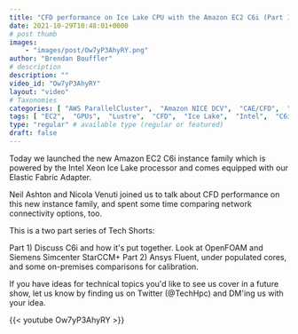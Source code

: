 ```yaml
---
title: "CFD performance on Ice Lake CPU with the Amazon EC2 C6i (Part 1)"
date: 2021-10-29T10:48:01+0000
# post thumb
images:
    - "images/post/Ow7yP3AhyRY.png"
author: "Brendan Bouffler"
# description
description: ""
video_id: "Ow7yP3AhyRY"
layout: "video"
# Taxonomies
categories: [ "AWS ParallelCluster",  "Amazon NICE DCV",  "CAE/CFD",  "Life Sciences", ]
tags: [ "EC2",  "GPUs",  "Lustre",  "CFD",  "Ice Lake",  "Intel",  "C6i",  "virtualization",  "ParallelCluster",  "vizualization",  "High Performance Computing",  "Storage",  "Covid-19",  "HPC",  "starccm",  "CPUs",  "DCV",  "Schedulers",  "openFOAM",  "techshorts", ]
type: "regular" # available type (regular or featured)
draft: false
---
```


Today we launched the new Amazon EC2 C6i instance family which is powered by the Intel Xeon Ice Lake processor and comes equipped with our Elastic Fabric Adapter.

Neil Ashton and Nicola Venuti joined us to talk about CFD performance on this new instance family, and spent some time comparing network connectivity options, too.

This is a two part series of Tech Shorts:

Part 1) Discuss C6i and how it's put together. Look at OpenFOAM and Siemens Simcenter StarCCM+
Part 2) Ansys Fluent, under populated cores, and some on-premises comparisons for calibration.

If you have ideas for technical topics you'd like to see us cover in a future show, let us know by finding us on Twitter (@TechHpc) and DM'ing us with your idea.

{{< youtube Ow7yP3AhyRY >}}